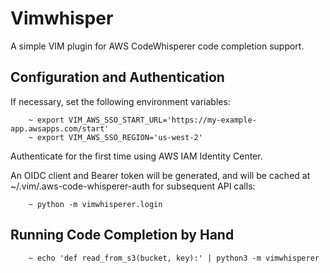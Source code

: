 # Vimwhisper

A simple VIM plugin for AWS CodeWhisperer code completion support.

## Configuration and Authentication

If necessary, set the following environment variables:

```
    ~ export VIM_AWS_SSO_START_URL='https://my-example-app.awsapps.com/start'
    ~ export VIM_AWS_SSO_REGION='us-west-2'
```

Authenticate for the first time using AWS IAM Identity Center.

An OIDC client and Bearer token will be generated, and will be cached at ~/.vim/.aws-code-whisperer-auth for subsequent API calls:

```
    ~ python -m vimwhisperer.login
```

## Running Code Completion by Hand

```
    ~ echo 'def read_from_s3(bucket, key):' | python3 -m vimwhisperer
```
